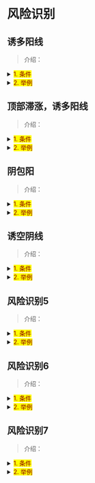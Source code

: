 # 风险识别

## 诱多阳线

> 介绍：
<details>
  <summary><mark><font color=darkred>1. 条件</font></mark></summary>
  <div>顶部大阳线</div>
  <div>缩量</div>
</details>
<details>
  <summary><mark><font color=darkred>2. 举例</font></mark></summary>
  <image-preview imgUrl="gupiao/risk/youduo1.png" ></image-preview>
  <image-preview imgUrl="gupiao/risk/youduo2.png" ></image-preview>
  <image-preview imgUrl="gupiao/risk/youduo3.png" ></image-preview>
</details>

## 顶部滞涨，诱多阳线

> 介绍：
<details>
  <summary><mark><font color=darkred>1. 条件</font></mark></summary>
  <div>长时间上涨后</div>
  <div>高位上涨动力减弱，多个k线实体都较小，且上影线增多(可阴可阳)</div>
  <div>出现下缺口，之后几天中如果有出现阳线但没有回补，是最后的卖点</div>
</details>
<details>
  <summary><mark><font color=darkred>2. 举例</font></mark></summary>
  <image-preview imgUrl="gupiao/risk/youduo3-1.png" ></image-preview>
  <image-preview imgUrl="gupiao/risk/youduo3-2.png" ></image-preview>
  <image-preview imgUrl="gupiao/risk/youduo3-3.png" ></image-preview>
</details>

## 阴包阳

> 介绍：
<details>
  <summary><mark><font color=darkred>1. 条件</font></mark></summary>
  <div>顶部大阴线</div>
  <div>阴线开盘价 > 阳线收盘价；阴线收盘价 < 阳线开盘价</div>
</details>
<details>
  <summary><mark><font color=darkred>2. 举例</font></mark></summary>
  <image-preview imgUrl="gupiao/risk/yby1.png" ></image-preview>
</details>

## 诱空阴线

> 介绍：
<details>
  <summary><mark><font color=darkred>1. 条件</font></mark></summary>
  <div>底部大阴线</div>
  <div>缩量</div>
</details>
<details>
  <summary><mark><font color=darkred>2. 举例</font></mark></summary>
  <!-- <image-preview imgUrl="gupiao/risk/youduo1.png" ></image-preview>
  <image-preview imgUrl="gupiao/risk/youduo2.png" ></image-preview> -->
</details>


## 风险识别5

> 介绍：
<details>
  <summary><mark><font color=darkred>1. 条件</font></mark></summary>
  <image-preview imgUrl="gupiao/risk/risk5.png" width='200'></image-preview>
  <div>长时间上涨后</div>
  <div>高位连续阳线后的第一根阴线</div>
  <div>阴线收盘价低于最后一根阳线开盘价</div>
  <div>且低于倒数第二根阳线的1/2</div>
</details>
<details>
  <summary><mark><font color=darkred>2. 举例</font></mark></summary>
  <image-preview  width='500' imgUrl="gupiao/risk/example5-1.png" ></image-preview>
  <image-preview  width='500' imgUrl="gupiao/risk/example5-2.png" ></image-preview>
</details>


## 风险识别6

> 介绍：
<details>
  <summary><mark><font color=darkred>1. 条件</font></mark></summary>
  <image-preview imgUrl="gupiao/risk/risk6.png" width='200'></image-preview>
  <div>避免错过卖点,或卖早了(还将继续上涨)</div>
  <div>缺口之后的阳线,不一定非要碰到缺口</div>
</details>
<details>
  <summary><mark><font color=darkred>2. 举例</font></mark></summary>
  <image-preview  width='500' imgUrl="gupiao/risk/example6-1.png" ></image-preview>
  <image-preview  width='500' imgUrl="gupiao/risk/example6-2.png" ></image-preview>
</details>


## 风险识别7

> 介绍：
<details>
  <summary><mark><font color=darkred>1. 条件</font></mark></summary>
  <div>顶部中、大阴线</div>
  <div>放量（和近期比较）</div>
</details>
<details>
  <summary><mark><font color=darkred>2. 举例</font></mark></summary>
  <image-preview  width='500' imgUrl="gupiao/risk/example7-1.png" ></image-preview>
  <image-preview  width='500' imgUrl="gupiao/risk/example7-2.png" ></image-preview>
</details>